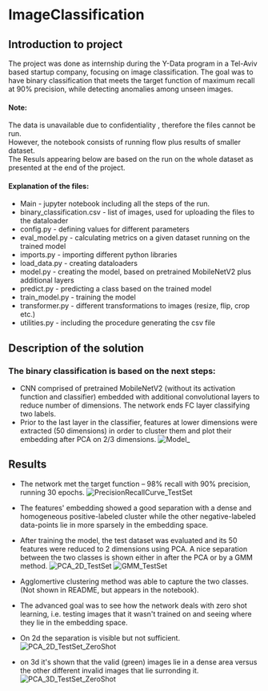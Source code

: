# ImageClassification

## Introduction to project
The project was done as internship during the Y-Data program in a Tel-Aviv based startup company, focusing on image classification.
The goal was to have binary classification that meets the target function of maximum recall at 90% precision, while detecting anomalies among unseen images.  
#### Note: 
  The data is unavailable due to confidentiality , therefore the files cannot be run.  
  However, the notebook consists of running flow plus results of smaller dataset.  
  The Resuls appearing below are based on the run on the whole dataset as presented at the end of the project.

#### Explanation of the files: <br />

* Main - jupyter notebook including all the steps of the run.
* binary_classification.csv - list of images, used for uploading the files to the dataloader
* config.py - defining values for different parameters
* eval_model.py - calculating metrics on a given dataset running on the trained model
* imports.py - importing different python libraries
* load_data.py - creating dataloaders
* model.py - creating the model, based on pretrained MobileNetV2 plus additional layers
* predict.py - predicting a class based on the trained model
* train_model.py - training the model
* transformer.py - different transformations to images (resize, flip, crop etc.)
* utilities.py - including the procedure generating the csv file

## Description of the solution
### The binary classification is based on the next steps:
  - CNN comprised of pretrained MobileNetV2 (without its activation function and classifier) embedded with additional convolutional layers to reduce number of dimensions.
The network ends FC layer classifying two labels.
  - Prior to the last layer in the classifier, features at lower dimensions were extracted (50 dimensions) in order to cluster them and plot their embedding after PCA on 2/3 dimensions.
![Model_](https://github.com/OsnatMel/ImageClassification/blob/master/Images4Summary/Model_MobileNetV2_Customized.png)

## Results 
  - The network met the target function – 98% recall with 90% precision, running 30 epochs.
  ![PrecisionRecallCurve_TestSet](https://github.com/OsnatMel/ImageClassification/blob/master/Images4Summary/PrecisionRecallCurve_TestSet.png)
  
  - The features' embedding showed a good separation with a dense and homogeneous positive-labeled cluster while the other negative-labeled data-points lie in more sparsely in the embedding space.

  - After training the model, the test dataset was evaluated and its 50 features were reduced to 2 dimensions using PCA.
  A nice separation between the two classes is shown either in after the PCA or by a GMM method.
  ![PCA_2D_TestSet](https://github.com/OsnatMel/ImageClassification/blob/master/Images4Summary/PCA_2D_TestSet.png)
  ![GMM_TestSet](https://github.com/OsnatMel/ImageClassification/blob/master/Images4Summary/GMM_TestSet.png)
  
  - Agglomertive clustering method was able to capture the two classes. (Not shown in README, but appears in the notebook).

 - The advanced goal was to see how the network deals with zero shot learning, i.e. testing images that it wasn't trained on and seeing where they lie in the embedding space.
- On 2d the separation is visible but not sufficient.  
 ![PCA_2D_TestSet_ZeroShot](https://github.com/OsnatMel/ImageClassification/blob/master/Images4Summary/PCA_2D_TestSet_And_ZeroShot.png)

- on 3d it's shown that the valid (green) images lie in a dense area versus the other different invalid images that lie surronding it.
 ![PCA_3D_TestSet_ZeroShot](https://github.com/OsnatMel/ImageClassification/blob/master/Images4Summary/PCA_3D_TestSet_ZeroShot.gif)
